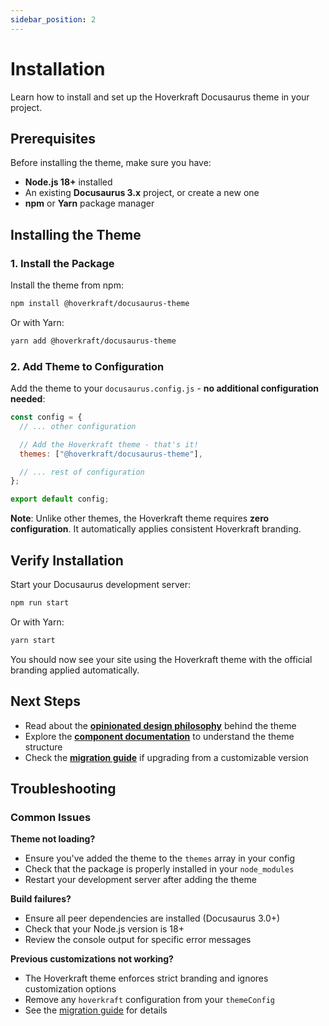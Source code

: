 ```yaml
---
sidebar_position: 2
---
```


# Installation

Learn how to install and set up the Hoverkraft Docusaurus theme in your project.

## Prerequisites

Before installing the theme, make sure you have:

- **Node.js 18+** installed
- An existing **Docusaurus 3.x** project, or create a new one
- **npm** or **Yarn** package manager

## Installing the Theme

### 1. Install the Package

Install the theme from npm:

```bash
npm install @hoverkraft/docusaurus-theme
```

Or with Yarn:

```bash
yarn add @hoverkraft/docusaurus-theme
```

### 2. Add Theme to Configuration

Add the theme to your `docusaurus.config.js` - **no additional configuration needed**:

```javascript title="docusaurus.config.js"
const config = {
  // ... other configuration

  // Add the Hoverkraft theme - that's it!
  themes: ["@hoverkraft/docusaurus-theme"],

  // ... rest of configuration
};

export default config;
```

**Note**: Unlike other themes, the Hoverkraft theme requires **zero configuration**. It automatically applies consistent Hoverkraft branding.

## Verify Installation

Start your Docusaurus development server:

```bash
npm run start
```

Or with Yarn:

```bash
yarn start
```

You should now see your site using the Hoverkraft theme with the official branding applied automatically.

## Next Steps

- Read about the [**opinionated design philosophy**](./configuration) behind the theme
- Explore the [**component documentation**](./components/layout) to understand the theme structure
- Check the [**migration guide**](./migration) if upgrading from a customizable version

## Troubleshooting

### Common Issues

**Theme not loading?**

- Ensure you've added the theme to the `themes` array in your config
- Check that the package is properly installed in your `node_modules`
- Restart your development server after adding the theme

**Build failures?**

- Ensure all peer dependencies are installed (Docusaurus 3.0+)
- Check that your Node.js version is 18+
- Review the console output for specific error messages

**Previous customizations not working?**

- The Hoverkraft theme enforces strict branding and ignores customization options
- Remove any `hoverkraft` configuration from your `themeConfig`
- See the [migration guide](./migration) for details
